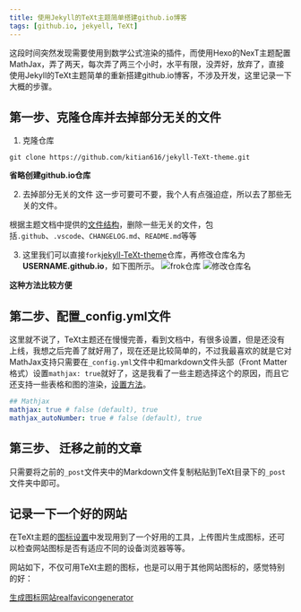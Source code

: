 ```yaml
---
title: 使用Jekyll的TeXt主题简单搭建github.io博客
tags: [github.io, jekyell, TeXt]
---
```


这段时间突然发现需要使用到数学公式渲染的插件，而使用Hexo的NexT主题配置MathJax，弄了两天，每次弄了两三个小时，水平有限，没弄好，放弃了，直接使用Jekyll的TeXt主题简单的重新搭建github.io博客，不涉及开发，这里记录一下大概的步骤。

<!--more-->

## 第一步、克隆仓库并去掉部分无关的文件 ##

1. 克隆仓库
```git
git clone https://github.com/kitian616/jekyll-TeXt-theme.git
```

**省略创建github.io仓库**

2. 去掉部分无关的文件
这一步可要可不要，我个人有点强迫症，所以去了那些无关的文件。

根据主题文档中提供的[文件结构](https://tianqi.name/jekyll-TeXt-theme/docs/en/structure)，删除一些无关的文件，包括`.github`、`.vscode`、`CHANGELOG.md`、`README.md`等等

3. 这里我们可以直接`fork`[jekyll-TeXt-theme](https://github.com/kitian616/jekyll-TeXt-theme)仓库，再修改仓库名为**USERNAME.github.io**，如下图所示。
![frok仓库](https://raw.githubusercontent.com/kitian616/jekyll-TeXt-theme/master/docs/assets/images/github-fork.jpg)
![修改仓库名](https://raw.githubusercontent.com/kitian616/jekyll-TeXt-theme/master/docs/assets/images/github-rename-repo.jpg)

**这种方法比较方便**

## 第二步、配置_config.yml文件

这里就不说了，TeXt主题还在慢慢完善，看到文档中，有很多设置，但是还没有上线，我想之后完善了就好用了，现在还是比较简单的，不过我最喜欢的就是它对MathJax支持只需要在`_config.yml`文件中和markdown文件头部（Front Matter格式）设置`mathjax: true`就好了，这是我看了一些主题选择这个的原因，而且它还支持一些表格和图的渲染，[设置方法](https://tianqi.name/jekyll-TeXt-theme/docs/en/markdown-enhancements)。

```yaml
## Mathjax
mathjax: true # false (default), true
mathjax_autoNumber: true # false (default), true
```

## 第三步、 迁移之前的文章 ##

只需要将之前的`_post`文件夹中的Markdown文件复制粘贴到TeXt目录下的`_post`文件夹中即可。

## 记录一下一个好的网站 ##
在TeXt主题的[图标设置](https://tianqi.name/jekyll-TeXt-theme/docs/en/logo-and-favicon)中发现用到了一个好用的工具，上传图片生成图标，还可以检查网站图标是否有适应不同的设备浏览器等等。

网站如下，不仅可用TeXt主题的图标，也是可以用于其他网站图标的，感觉特别的好：

[生成图标网站realfavicongenerator](https://realfavicongenerator.net/)